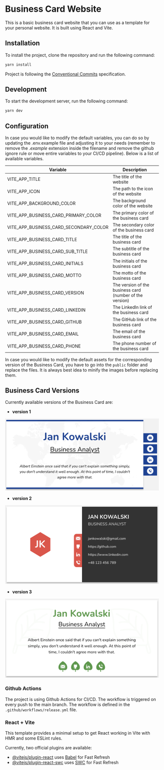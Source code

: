 # Business Card Website

This is a basic business card website that you can use as a template for your personal website. It is built using React and Vite.

## Installation

To install the project, clone the repository and run the following command:

```bash
yarn install
```

Project is following the [Conventional Commits](https://www.conventionalcommits.org/en/v1.0.0/) specification.

## Development

To start the development server, run the following command:

```bash
yarn dev
```

## Configuration

In case you would like to modify the default variables, you can do so by updating the .env.example file and adjusting it to your needs (remember to remove the *.example* extension inside the filename and remove the github ignore rule or move entire variables to your CI/CD pipeline). Below is a list of available variables.

| Variable                                | Description                                                     |
|-----------------------------------------|-----------------------------------------------------------------|
| VITE_APP_TITLE                          | The title of the website                                        |
| VITE_APP_ICON                           | The path to the icon of the website                             |
| VITE_APP_BACKGROUND_COLOR               | The background color of the website                             |
| VITE_APP_BUSINESS_CARD_PRIMARY_COLOR    | The primary color of the business card                          |
| VITE_APP_BUSINESS_CARD_SECONDARY_COLOR  | The secondary color of the business card                        |
| VITE_APP_BUSINESS_CARD_TITLE            | The title of the business card                                  |
| VITE_APP_BUSINESS_CARD_SUB_TITLE        | The subtitle of the business card                               |
| VITE_APP_BUSINESS_CARD_INITIALS         | The initials of the business card                               |
| VITE_APP_BUSINESS_CARD_MOTTO            | The motto of the business card                                  |
| VITE_APP_BUSINESS_CARD_VERSION          | The version of the business card (number of the version)        |
| VITE_APP_BUSINESS_CARD_LINKEDIN         | The LinkedIn link of the business card                          |
| VITE_APP_BUSINESS_CARD_GITHUB           | The GitHub link of the business card                            |
| VITE_APP_BUSINESS_CARD_EMAIL            | The email of the business card                                  |
| VITE_APP_BUSINESS_CARD_PHONE            | The phone number of the business card                           |

In case you would like to modify the default assets for the corresponding version of the Business Card, you have to go into the `public` folder and replace the files. It is always best idea to minify the images before replacing them.

## Business Card Versions

Currently available versions of the Business Card are:

- **version 1**

![Business Card Version 1](public/examples/bs_v1.png)

- **version 2**

![Business Card Version 2](public/examples/bs_v2.png)

- **version 3**

![Business Card Version 3](public/examples/bs_v3.png)

### Github Actions

The project is using Github Actions for CI/CD. The workflow is triggered on every push to the main branch. The workflow is defined in the `.github/workflows/release.yml` file.

### React + Vite

This template provides a minimal setup to get React working in Vite with HMR and some ESLint rules.

Currently, two official plugins are available:

- [@vitejs/plugin-react](https://github.com/vitejs/vite-plugin-react/blob/main/packages/plugin-react/README.md) uses [Babel](https://babeljs.io/) for Fast Refresh
- [@vitejs/plugin-react-swc](https://github.com/vitejs/vite-plugin-react-swc) uses [SWC](https://swc.rs/) for Fast Refresh
